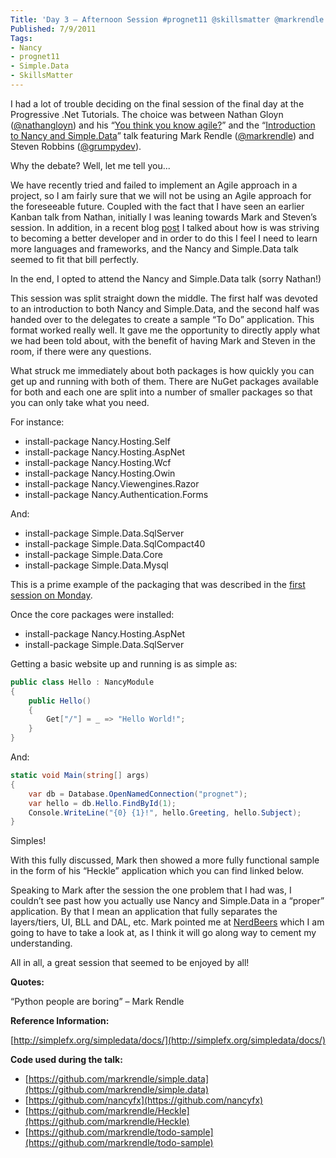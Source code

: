 ```yaml
---
Title: 'Day 3 – Afternoon Session #prognet11 @skillsmatter @markrendle @grumpydev'
Published: 7/9/2011
Tags:
- Nancy
- prognet11
- Simple.Data
- SkillsMatter
---
```


I had a lot of trouble deciding on the final session of the final day at the Progressive .Net Tutorials. The choice was between Nathan Gloyn ([@nathangloyn](http://twitter.com/#!/nathangloyn)) and his “[You think you know agile?](http://skillsmatter.com/podcast/ajax-ria/you-think-you-know-agile)” and the “[Introduction to Nancy and Simple.Data](http://skillsmatter.com/podcast/ajax-ria/introduction-to-nancy-and-simple-data)” talk featuring Mark Rendle ([@markrendle](http://twitter.com/#!/markrendle)) and Steven Robbins ([@grumpydev](http://twitter.com/#!/grumpydev)).

Why the debate? Well, let me tell you...

We have recently tried and failed to implement an Agile approach in a project, so I am fairly sure that we will not be using an Agile approach for the foreseeable future. Coupled with the fact that I have seen an earlier Kanban talk from Nathan, initially I was leaning towards Mark and Steven’s session. In addition, in a recent blog [post](http://www.gep13.co.uk/blog/becoming-a-better-developer) I talked about how is was striving to becoming a better developer and in order to do this I feel I need to learn more languages and frameworks, and the Nancy and Simple.Data talk seemed to fit that bill perfectly.

In the end, I opted to attend the Nancy and Simple.Data talk (sorry Nathan!) 

This session was split straight down the middle. The first half was devoted to an introduction to both Nancy and Simple.Data, and the second half was handed over to the delegates to create a sample “To Do” application. This format worked really well. It gave me the opportunity to directly apply what we had been told about, with the benefit of having Mark and Steven in the room, if there were any questions.

What struck me immediately about both packages is how quickly you can get up and running with both of them. There are NuGet packages available for both and each one are split into a number of smaller packages so that you can only take what you need.

For instance:

- install-package Nancy.Hosting.Self 
- install-package Nancy.Hosting.AspNet 
- install-package Nancy.Hosting.Wcf 
- install-package Nancy.Hosting.Owin 
- install-package Nancy.Viewengines.Razor 
- install-package Nancy.Authentication.Forms 

And:

- install-package Simple.Data.SqlServer 
- install-package Simple.Data.SqlCompact40 
- install-package Simple.Data.Core 
- install-package Simple.Data.Mysql 

This is a prime example of the packaging that was described in the [first session on Monday](http://www.gep13.co.uk/blog/day-1-morning-session-prognet11-skillsmatter-icooper-serialseb).

Once the core packages were installed:

- install-package Nancy.Hosting.AspNet 
- install-package Simple.Data.SqlServer 

Getting a basic website up and running is as simple as:

```csharp
public class Hello : NancyModule
{
    public Hello()
    {
        Get["/"] = _ => "Hello World!";
    }
}
```

And:

```csharp
static void Main(string[] args)
{
    var db = Database.OpenNamedConnection("prognet");
    var hello = db.Hello.FindById(1);
    Console.WriteLine("{0} {1}!", hello.Greeting, hello.Subject);
}
```

Simples!

With this fully discussed, Mark then showed a more fully functional sample in the form of his “Heckle” application which you can find linked below. 

Speaking to Mark after the session the one problem that I had was, I couldn’t see past how you actually use Nancy and Simple.Data in a “proper” application. By that I mean an application that fully separates the layers/tiers, UI, BLL and DAL, etc. Mark pointed me at [NerdBeers](https://github.com/ToJans/NerdBeers) which I am going to have to take a look at, as I think it will go along way to cement my understanding.

All in all, a great session that seemed to be enjoyed by all!

**Quotes:**

“Python people are boring” – Mark Rendle

**Reference Information:**

[http://simplefx.org/simpledata/docs/](http://simplefx.org/simpledata/docs/)

**Code used during the talk:**

- [https://github.com/markrendle/simple.data](https://github.com/markrendle/simple.data)
- [https://github.com/nancyfx](https://github.com/nancyfx)
- [https://github.com/markrendle/Heckle](https://github.com/markrendle/Heckle)
- [https://github.com/markrendle/todo-sample](https://github.com/markrendle/todo-sample)
